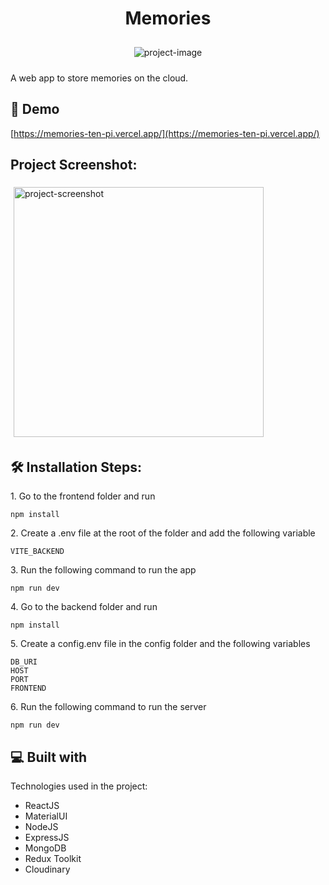 <h1 align="center" id="title">Memories</h1>

<p align="center"><img src="https://socialify.git.ci/jayu234/memories/image?font=Raleway&language=1&name=1&owner=1&pattern=Brick%20Wall&stargazers=1&theme=Light" alt="project-image" style="margin: 10px;"></p>

<p id="description">A web app to store memories on the cloud.</p>

<h2>🚀 Demo</h2>

[https://memories-ten-pi.vercel.app/](https://memories-ten-pi.vercel.app/)

<h2>Project Screenshot:</h2>

<img src="https://res.cloudinary.com/famousanonymous/image/upload/v1702013468/Memories-ScreenShot.png" alt="project-screenshot" width="auto" height="400" style="margin: 5px;">
  
<h2>🛠️ Installation Steps:</h2>

<p>1. Go to the frontend folder and run</p>

```
npm install
```

<p>2. Create a .env file at the root of the folder and add the following variable</p>

```
VITE_BACKEND
```

<p>3. Run the following command to run the app</p>

```
npm run dev
```

<p>4. Go to the backend folder and run</p>

```
npm install
```

<p>5. Create a config.env file in the config folder and the following variables</p>

```
DB_URI
HOST
PORT
FRONTEND
```

<p>6. Run the following command to run the server</p>

```
npm run dev
```

  
  
<h2>💻 Built with</h2>

Technologies used in the project:

*   ReactJS
*   MaterialUI
*   NodeJS
*   ExpressJS
*   MongoDB
*   Redux Toolkit
*   Cloudinary
